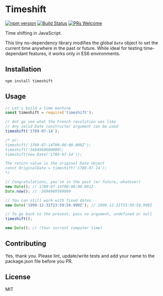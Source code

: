 # Timeshift

[![npm version](https://badge.fury.io/js/timeshift.svg)](https://www.npmjs.com/package/timeshift)
[![Build Status](https://travis-ci.org/nelson-ai/timeshift.svg?branch=master)](https://travis-ci.org/nelson-ai/timeshift)
[![PRs Welcome](https://img.shields.io/badge/PRs-welcome-brightgreen.svg)](#contributing)

Time shifting in JavaScript.

This tiny no-dependency library modifies the global `Date` object to set the current time anywhere in the past or future. While ideal for testing time-dependant features, it works only in ES6 environments.

## Installation

`npm install timeshift`

## Usage

```js
// Let's build a time machine
const timeshift = require('timeshift');

// Ant go see what the French revolution was like
// Any valid Date constructor argument can be used
timeshift('1789-07-14');

/* or:
timeshift('1789-07-14T00:00:00.000Z');
timeshift(-5694969600000);
timeshift(new Date('1789-07-14'));

The return value is the original Date object
const OriginalDate = timeshift('1789-07-14');
*/

// Congratulations, you're in the past (or future, whatever)
new Date(); // 1789-07-14T00:00:00.001Z
Date.now(); // -5694969599999

// You can still work with fixed dates
new Date('1999-12-31T23:59:59.999Z'); // 1999-12-31T23:59:59.999Z

// To go back to the present, pass no argument, undefined or null
timeshift();

new Date(); // (Your current computer time)
```

## Contributing

Yes, thank you. Please lint, update/write tests and add your name to the package.json file before you PR.

## License

MIT
